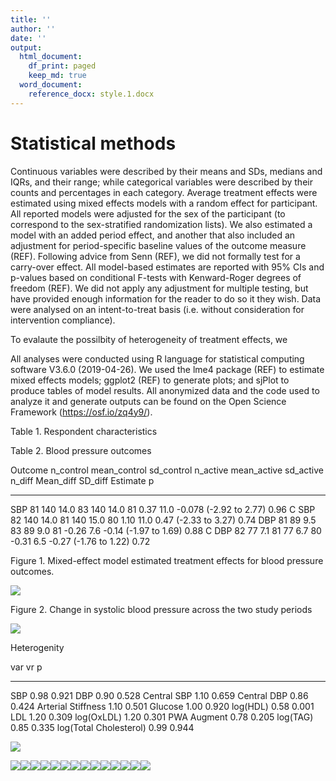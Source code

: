```yaml
---
title: ''
author: ''
date: ''
output: 
  html_document:
    df_print: paged
    keep_md: true
  word_document:
    reference_docx: style.1.docx
---
```




# Statistical methods

Continuous variables were described by their means and SDs, medians and IQRs, and their range; while categorical variables were described by their counts and percentages in each category. Average treatment effects were estimated using mixed effects models with a random effect for participant. All reported models were adjusted for the sex of the participant (to correspond to the sex-stratified randomization lists). We also estimated a model with an added period effect, and another that also included an adjustment for period-specific baseline values of the outcome measure (REF). Following advice from Senn (REF), we did not formally test for a carry-over effect. All model-based estimates are reported with 95% CIs and p-values based on conditional F-tests with Kenward-Roger degrees of freedom (REF). We did not apply any adjustment for multiple testing, but have provided enough information for the reader to do so it they wish. Data were analysed on an intent-to-treat basis (i.e. without consideration for intervention compliance).

To evalaute the possilbity of heterogeneity of treatment effects, we 

All analyses were conducted using R language for statistical computing software V3.6.0 (2019-04-26). We used the lme4 package (REF) to estimate mixed effects models; ggplot2 (REF) to generate plots; and sjPlot to produce tables of model results. All anonymized data and the code used to analyze it and generate outputs can be found on the Open Science Framework (https://osf.io/zq4y9/). 


Table 1. Respondent characteristics




<div data-pagedtable="false">
  <script data-pagedtable-source type="application/json">
{"columns":[{"label":["Variable"],"name":[1],"type":["chr"],"align":["left"]},{"label":["N"],"name":[2],"type":["chr"],"align":["left"]},{"label":["Mean SD"],"name":[3],"type":["chr"],"align":["left"]},{"label":["Median [IQR]"],"name":[4],"type":["chr"],"align":["left"]},{"label":["(Min, Max)"],"name":[5],"type":["chr"],"align":["left"]}],"data":[{"1":"sequence","2":"83","3":"0.5 ± 0.5","4":"0 (0, 1)","5":"(0, 1)"},{"1":"sex","2":"83","3":"","4":"","5":""},{"1":"Male","2":"","3":"46 (55.4%)","4":"","5":""},{"1":"Female","2":"","3":"37 (44.6%)","4":"","5":""},{"1":"age_screening","2":"83","3":"57.7 ± 6.2","4":"57 (52.5, 63)","5":"(45, 70)"},{"1":"height_m","2":"83","3":"1.7 ± 0.1","4":"1.7 (1.6, 1.8)","5":"(1.5, 1.9)"},{"1":"weight_kg_screen","2":"83","3":"80.4 ± 13","4":"80.9 (70.6, 91)","5":"(53.5, 106.3)"},{"1":"bmi_screening","2":"83","3":"27.7 ± 3.5","4":"27.9 (25, 29.9)","5":"(20.4, 37.2)"},{"1":"sbpscreening","2":"83","3":"140.4 ± 10.1","4":"140 (132.5, 146)","5":"(124, 171)"},{"1":"dbpscreening","2":"83","3":"89.5 ± 8.8","4":"89 (83.5, 95)","5":"(67, 112)"},{"1":"smoking_ever","2":"83","3":"","4":"","5":""},{"1":"No","2":"","3":"60 (72.3%)","4":"","5":""},{"1":"Yes","2":"","3":"23 (27.7%)","4":"","5":""},{"1":"alcohol_consumption","2":"83","3":"","4":"","5":""},{"1":"No","2":"","3":"21 (25.3%)","4":"","5":""},{"1":"Yes","2":"","3":"62 (74.7%)","4":"","5":""},{"1":"physical_mins","2":"55","3":"43.7 ± 32.1","4":"34.3 (19.6, 57.9)","5":"(4.3, 148)"},{"1":"tv_hours","2":"82","3":"1.9 ± 1.7","4":"1.5 (1, 2.5)","5":"(0, 12)"},{"1":"sleep_hours","2":"82","3":"7 ± 1.1","4":"7 (6.5, 8)","5":"(3.5, 10)"},{"1":"occupation","2":"82","3":"","4":"","5":""},{"1":"1","2":"","3":"37 (45.1%)","4":"","5":""},{"1":"2","2":"","3":"20 (24.4%)","4":"","5":""},{"1":"3","2":"","3":"15 (18.3%)","4":"","5":""},{"1":"4","2":"","3":"1 (1.2%)","4":"","5":""},{"1":"5","2":"","3":"9 (11%)","4":"","5":""},{"1":"educationcategory","2":"82","3":"","4":"","5":""},{"1":"1","2":"","3":"2 (2.4%)","4":"","5":""},{"1":"3","2":"","3":"22 (26.8%)","4":"","5":""},{"1":"4","2":"","3":"34 (41.5%)","4":"","5":""},{"1":"5","2":"","3":"24 (29.3%)","4":"","5":""}],"options":{"columns":{"min":{},"max":[10]},"rows":{"min":[10],"max":[10]},"pages":{}}}
  </script>
</div>


Table 2. Blood pressure outcomes


Outcome    n_control   mean_control   sd_control   n_active   mean_active   sd_active   n_diff   Mean_diff   SD_diff  Estimate                     p
--------  ----------  -------------  -----------  ---------  ------------  ----------  -------  ----------  --------  -----------------------  -----
SBP               81            140         14.0         83           140        14.0       81        0.37      11.0  -0.078 (-2.92 to 2.77)    0.96
C SBP             82            140         14.0         81           140        15.0       80        1.10      11.0  0.47 (-2.33 to 3.27)      0.74
DBP               81             89          9.5         83            89         9.0       81       -0.26       7.6  -0.14 (-1.97 to 1.69)     0.88
C DBP             82             77          7.1         81            77         6.7       80       -0.31       6.5  -0.27 (-1.76 to 1.22)     0.72

Figure 1. Mixed-effect model estimated treatment effects for blood pressure outcomes. 

![](paper_stats_files/figure-html/unnamed-chunk-2-1.png)<!-- -->

Figure 2. Change in systolic blood pressure across the two study periods

![](paper_stats_files/figure-html/unnamed-chunk-3-1.png)<!-- -->


Heterogenity


var                         vr       p
-----------------------  -----  ------
SBP                       0.98   0.921
DBP                       0.90   0.528
Central SBP               1.10   0.659
Central DBP               0.86   0.424
Arterial Stiffness        1.10   0.501
Glucose                   1.00   0.920
log(HDL)                  0.58   0.001
LDL                       1.20   0.309
log(OxLDL)                1.20   0.301
PWA Augment               0.78   0.205
log(TAG)                  0.85   0.335
log(Total Cholesterol)    0.99   0.944


![](paper_stats_files/figure-html/hdl_variance_plot-1.png)<!-- -->


![](paper_stats_files/figure-html/all_distributions-1.png)<!-- -->![](paper_stats_files/figure-html/all_distributions-2.png)<!-- -->![](paper_stats_files/figure-html/all_distributions-3.png)<!-- -->![](paper_stats_files/figure-html/all_distributions-4.png)<!-- -->![](paper_stats_files/figure-html/all_distributions-5.png)<!-- -->![](paper_stats_files/figure-html/all_distributions-6.png)<!-- -->![](paper_stats_files/figure-html/all_distributions-7.png)<!-- -->![](paper_stats_files/figure-html/all_distributions-8.png)<!-- -->![](paper_stats_files/figure-html/all_distributions-9.png)<!-- -->![](paper_stats_files/figure-html/all_distributions-10.png)<!-- -->![](paper_stats_files/figure-html/all_distributions-11.png)<!-- -->![](paper_stats_files/figure-html/all_distributions-12.png)<!-- -->![](paper_stats_files/figure-html/all_distributions-13.png)<!-- -->![](paper_stats_files/figure-html/all_distributions-14.png)<!-- -->

